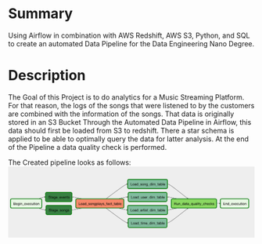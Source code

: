 # Summary
Using Airflow in combination with AWS Redshift, AWS S3, Python, and SQL to create an automated Data Pipeline for the Data Engineering Nano Degree.

# Description
The Goal of this Project is to do analytics for a Music Streaming Platform.
For that reason, the logs of the songs that were listened to by the customers are combined with the information of
the songs. That data is originally stored in an S3 Bucket
Through the Automated Data Pipeline in Airflow, this data should first be loaded from S3 to redshift. There
a star schema is applied to be able to optimally query the data for latter analysis. 
At the end of the Pipeline a data quality check is performed. 


The Created pipeline looks as follows:
![Alt text](dag.png?raw=true "Title")